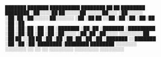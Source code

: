 
 ███████     ███████   ██████████ ████████ ██ ██       ████████  ████████
░██░░░░██   ██░░░░░██ ░░░░░██░░░ ░██░░░░░ ░██░██      ░██░░░░░  ██░░░░░░ 
░██    ░██ ██     ░░██    ░██    ░██      ░██░██      ░██      ░██       
░██    ░██░██      ░██    ░██    ░███████ ░██░██      ░███████ ░█████████
░██    ░██░██      ░██    ░██    ░██░░░░  ░██░██      ░██░░░░  ░░░░░░░░██
░██    ██ ░░██     ██     ░██    ░██      ░██░██      ░██             ░██
░███████   ░░███████      ░██    ░██      ░██░████████░████████ ████████ 
░░░░░░░     ░░░░░░░       ░░     ░░       ░░ ░░░░░░░░ ░░░░░░░░ ░░░░░░░░  


